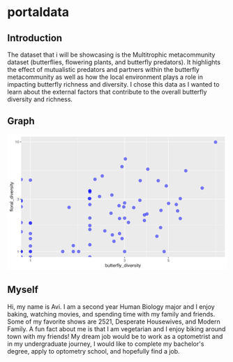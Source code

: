 
# portaldata

<!-- badges: start -->
<!-- badges: end -->

## Introduction

The dataset that i will be showcasing is the Multitrophic metacommunity dataset (butterflies, flowering plants, and butterfly predators). It highlights the effect of mutualistic predators and partners within the butterfly metacommunity as well as how the local environment plays a role in impacting butterfly richness and diversity. I chose this data as I wanted to learn about the external factors that contribute to the overall butterfly diversity and richness. 

## Graph

![ ](man/figures/unnamed-chunk-5-1.png)

## Myself

Hi, my name is Avi. I am a second year Human Biology major and I enjoy baking, watching movies, and spending time with my family and friends. Some of my favorite shows are 2521, Desperate Housewives, and Modern Family. A fun fact about me is that I am vegetarian and I enjoy biking around town with my friends! My dream job would be to work as a optometrist and in my undergraduate journey, I would like to complete my bachelor's degree, apply to optometry school, and hopefully find a job.




